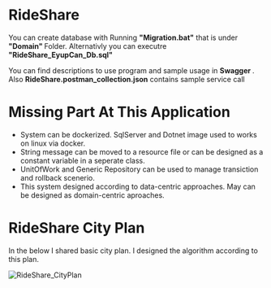 # RideShare

You can create database with Running <b>"Migration.bat"</b> that is under <b> "Domain" </b> Folder. Alternativly you can executre <b>"RideShare_EyupCan_Db.sql" </b>

You can find descriptions to use program and sample usage in <b>Swagger </b>. Also <b>RideShare.postman_collection.json</b>  contains sample service call

# Missing Part At This Application
<ul>
<li>System can be dockerized. SqlServer and Dotnet image used to works on linux via docker.</li>
<li>String message can be moved to a resource file or can be designed as a constant variable in a seperate class.</li>
<li>UnitOfWork and Generic Repository can be used to manage transiction and rollback scenerio.</li>
<li>This system designed according to data-centric approaches. May can be designed as domain-centric aproaches.</li>
</ul>

# RideShare City Plan
 
In the below I shared basic city plan. I designed the algorithm  according to this plan.

![RideShare_CityPlan](https://github.com/EyupCanARSLAN/RideShare/assets/22656439/9c801ca4-6436-4bc2-aad2-ea2f95e8eabf)
